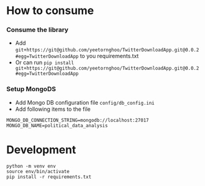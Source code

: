 # How to consume
### Consume the library
- Add `git+https://git@github.com/yeetornghoo/TwitterDownloadApp.git@0.0.2#egg=TwitterDownloadApp` to you requirements.txt
- Or can run `pip install git+https://git@github.com/yeetornghoo/TwitterDownloadApp.git@0.0.2#egg=TwitterDownloadApp`
### Setup MongoDS
- Add Mongo DB configuration file `config/db_config.ini`
- Add following items to the file
```
MONGO_DB_CONNECTION_STRING=mongodb://localhost:27017
MONGO_DB_NAME=political_data_analysis
```

# Development
```
python -m venv env
source env/bin/activate
pip install -r requirements.txt
```

